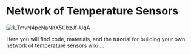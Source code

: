 # Network of Temperature Sensors
![1_TmvN4pcNaNnX5CbzJf-UqA](https://user-images.githubusercontent.com/43038812/64348840-7fb65300-cfbb-11e9-9b9d-ee8eb2f625c5.jpg)

Here you will find code, materials, and the tutorial for building your own network of temperature sensors [wiki ...](https://github.com/InitialState/temp-sensors/wiki)
